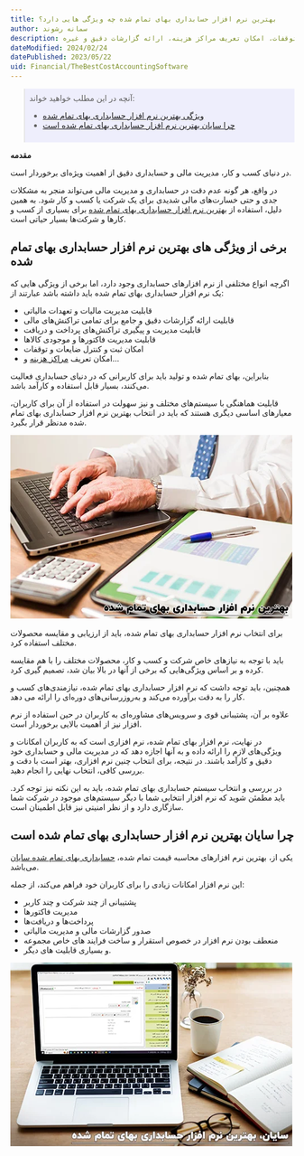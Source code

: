 ```yaml
---
title: بهترین نرم افزار حسابداری بهای تمام شده چه ویژگی هایی دارد؟
author: سمانه رشوند
description: برخی از ویژگی های بهترین نرم افزار حسابداری بهای تمام شده؛ قابلیت مدیریت فاکتورها و موجودی کالاها، امکان ثبت و کنترل ضایعات و توقفات، امکان تعریف مراکز هزینه، ارائه گزارشات دقیق و غیره
dateModified: 2024/02/24
datePublished: 2023/05/22
uid: Financial/TheBestCostAccountingSoftware
---
```


<blockquote style="background-color:#eeeefc; padding:0.5rem">
آنچه در این مطلب خواهید خواند:

- [ویژگی بهترین نرم افزار حسابداری بهای تمام شده](#ویژگی-بهترین-نرم-افزار-حسابداری-بهای-تمام-شده)
- [چرا سایان بهترین نرم افزار حسابداری بهای تمام شده است](#چرا-سایان-بهترین-نرم-افزار-حسابداری-بهای-تمام-شده-است)

</blockquote>

**مقدمه**

در دنیای کسب و کار، مدیریت مالی و حسابداری دقیق از اهمیت ویژه‌ای برخوردار است.

در واقع، هر گونه عدم دقت در حسابداری و مدیریت مالی می‌تواند منجر به مشکلات جدی و حتی خسارت‌های مالی شدیدی برای یک شرکت یا کسب و کار شود. به همین دلیل، استفاده از <a href="https://www.hooshkar.com/Software/Fennec/Module/Costing" target="_blank">بهترین نرم افزار حسابداری بهای تمام شده</a> برای بسیاری از کسب و کارها و شرکت‌ها بسیار حیاتی است.

## برخی از ویژگی های بهترین نرم افزار حسابداری بهای تمام شده

اگرچه انواع مختلفی از نرم افزارهای حسابداری وجود دارد، اما برخی از ویژگی هایی که یک نرم افزار حسابداری بهای تمام شده باید داشته باشد عبارتند از:

* قابلیت مدیریت مالیات و تعهدات مالیاتی
* قابلیت ارائه گزارشات دقیق و جامع برای تمامی تراکنش‌های مالی
* قابلیت مدیریت و پیگیری تراکنش‌های پرداخت و دریافت
* قابلیت مدیریت فاکتورها و موجودی کالاها
* امکان ثبت و کنترل ضایعات و توقفات
* امکان تعریف <a href="https://www.hooshkar.com/Wiki/Financial/CostCenters" target="_blank">مراکز هزینه</a> و...

بنابراین، بهای تمام شده و تولید باید برای کاربرانی که در دنیای حسابداری فعالیت می‌کنند، بسیار قابل استفاده و کارآمد باشد. 

قابلیت هماهنگی با سیستم‌های مختلف و نیز سهولت در استفاده از آن برای کاربران، معیارهای اساسی دیگری هستند که باید در انتخاب بهترین نرم افزار حسابداری بهای تمام شده مد‌نظر قرار بگیرد.

<a href="https://www.hooshkar.com/Software/Fennec/Module/Costing" target="_blank">![بهترین نرم افزار قیمت تمام شده](./Images/TheBestCostAccounting-02.webp)</a>



برای انتخاب نرم افزار حسابداری بهای تمام شده، باید از ارزیابی و مقایسه محصولات مختلف استفاده کرد. 

باید با توجه به نیازهای خاص شرکت و کسب و کار، محصولات مختلف را با هم مقایسه کرده و بر اساس ویژگی‌هایی که برخی از آنها در بالا بیان شد، تصمیم گیری کرد.

همچنین، باید توجه داشت که نرم افزار حسابداری بهای تمام شده، نیازمندی‌های کسب و کار را به دقت برآورده می‌کند و به‌روز‌رسانی‌های دوره‌ای را ارائه می دهد. 

علاوه بر آن، پشتیبانی قوی و سرویس‌های مشاوره‌ای به کاربران در حین استفاده از نرم افزار نیز از اهمیت بالایی برخوردار است.

در نهایت، نرم افزار بهای تمام شده، نرم افزاری است که به کاربران امکانات و ویژگی‌های لازم را ارائه داده و به آنها اجازه دهد که در مدیریت مالی و حسابداری خود دقیق و کارآمد باشند. در نتیجه، برای انتخاب چنین نرم افزاری، بهتر است با دقت و بررسی کافی، انتخاب نهایی را انجام دهید.

در بررسی و انتخاب سیستم حسابداری بهای تمام شده، باید به این نکته نیز توجه کرد. باید مطمئن شوید که نرم افزار انتخابی شما با دیگر سیستم‌های موجود در شرکت شما سازگاری دارد و از نظر امنیتی نیز قابل اطمینان است.

## چرا سایان بهترین نرم افزار حسابداری بهای تمام شده است

یکی از، بهترین نرم افزارهای محاسبه قیمت تمام شده، <a href="https://www.hooshkar.com/Software/Fennec/Module/Costing" target="_blank">حسابداری بهای تمام شده سایان</a>
 می‌باشد. 
 
 این نرم افزار امکانات زیادی را برای کاربران خود فراهم می‌کند، از جمله:
 
- پشتیبانی از چند شرکت و چند کاربر
- مدیریت فاکتورها
- پرداخت‌ها و دریافت‌ها
- صدور گزارشات مالی و مدیریت مالیاتی
- منعطف بودن نرم افزار در خصوص استقرار و ساخت فرایند های خاص مجموعه
- و بسیاری قابلیت های دیگر.

<a href="https://www.hooshkar.com/Software/Fennec/Module/Costing" target="_blank"> ![سایان، بهترین نرم افزار حسابداری بهای تمام شده](./Images/TheBestCostAccounting-01.webp)</a>